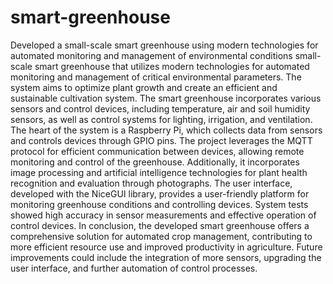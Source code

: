 # smart-greenhouse
Developed a small-scale smart greenhouse using modern technologies for automated monitoring and management of environmental conditions
small-scale smart greenhouse that utilizes modern technologies for automated monitoring and management of critical environmental parameters. The system aims to optimize plant growth and create an efficient and sustainable cultivation system. The smart greenhouse incorporates various sensors and control devices, including temperature, air and soil humidity sensors, as well as control systems for lighting, irrigation, and ventilation. The heart of the system is a Raspberry Pi, which collects data from sensors and controls devices through GPIO pins. The project leverages the MQTT protocol for efficient communication between devices, allowing remote monitoring and control of the greenhouse. Additionally, it incorporates image processing and artificial intelligence technologies for plant health recognition and evaluation through photographs. The user interface, developed with the NiceGUI library, provides a user-friendly platform for monitoring greenhouse conditions and controlling devices. System tests showed high accuracy in sensor measurements and effective operation of control devices. In conclusion, the developed smart greenhouse offers a comprehensive solution for automated crop management, contributing to more efficient resource use and improved productivity in agriculture. Future improvements could include the integration of more sensors, upgrading the user interface, and further automation of control processes.
